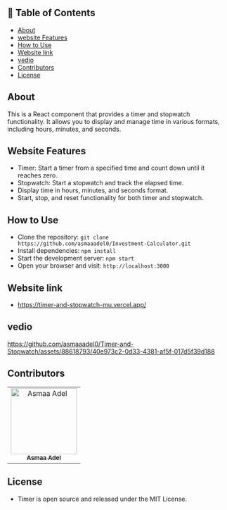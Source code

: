 ## 📝 Table of Contents

- [About <a name = "about"></a>](#about-)
- [website Features <a name = "website-Features"></a>](#website-Features-)
- [How to Use <a name = "How-to-Use"></a>](#How-to-Use-)
- [Website link <a name = "link"></a>](#website-link-)
- [vedio <a name = "vedio"></a>](#vedio-)
- [Contributors <a name = "Contributors"></a>](#contributors-)
- [License <a name = "License"></a>](#License-) 
## About <a name = "about"></a>
This is a React component that provides a timer and stopwatch functionality. It allows you to display and manage time in various formats, including hours, minutes, and seconds.

## Website Features <a name = "website-Features"></a>

- Timer: Start a timer from a specified time and count down until it reaches zero.
- Stopwatch: Start a stopwatch and track the elapsed time.
- Display time in hours, minutes, and seconds format.
- Start, stop, and reset functionality for both timer and stopwatch.

## How to Use <a name = "How-to-Use"></a>

- Clone the repository: `git clone https://github.com/asmaaadel0/Investment-Calculator.git`
- Install dependencies: `npm install`
- Start the development server: `npm start`
- Open your browser and visit: `http://localhost:3000`

## Website link <a name = "link"></a>
- https://timer-and-stopwatch-mu.vercel.app/

## vedio <a name = "vedio"></a>



https://github.com/asmaaadel0/Timer-and-Stopwatch/assets/88618793/40e973c2-0d33-4381-af5f-017d5f39d188







## Contributors <a name = "Contributors"></a>

<table>
  <tr>
    <td align="center">
    <a href="https://github.com/asmaaadel0" target="_black">
    <img src="https://avatars.githubusercontent.com/u/88618793?s=400&u=886a14dc5ef5c205a8e51942efe9665ed8fd4717&v=4" width="150px;" alt="Asmaa Adel"/>
    <br />
    <sub><b>Asmaa Adel</b></sub></a>
    
  </tr>
 </table>

 ## License <a name = "License"></a> 
- Timer is open source and released under the MIT License.

